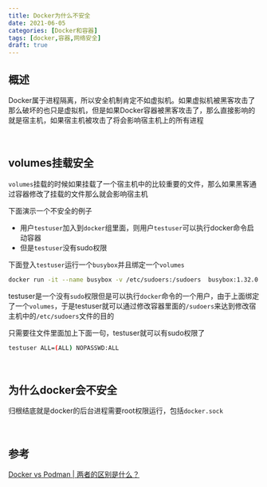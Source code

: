 ```yaml
---
title: Docker为什么不安全
date: 2021-06-05
categories: [Docker和容器]
tags: [docker,容器,网络安全]
draft: true
---
```


## 概述

Docker属于进程隔离，所以安全机制肯定不如虚拟机。如果虚拟机被黑客攻击了那么破坏的也只是虚拟机，但是如果Docker容器被黑客攻击了，那么直接影响的就是宿主机，如果宿主机被攻击了将会影响宿主机上的所有进程

​    

## volumes挂载安全

`volumes`挂载的时候如果挂载了一个宿主机中的比较重要的文件，那么如果黑客通过容器修改了挂载的文件那么就会影响宿主机

下面演示一个不安全的例子

- 用户`testuser`加入到`docker`组里面，则用户`testuser`可以执行docker命令启动容器
- 但是`testuser`没有sudo权限

下面登入`testuser`运行一个`busybox`并且绑定一个`volumes`

```bash
docker run -it --name busybox -v /etc/sudoers:/sudoers  busybox:1.32.0 sh
```

testuser是一个没有`sudo`权限但是可以执行`docker`命令的一个用户，由于上面绑定了一个`volumes`，于是testuser就可以通过修改容器里面的`/sudoers`来达到修改宿主机中的`/etc/sudoers`文件的目的

只需要往文件里面加上下面一句，testuser就可以有sudo权限了

```bash
testuser ALL=(ALL) NOPASSWD:ALL
```

​    

## 为什么docker会不安全

归根结底就是docker的后台进程需要root权限运行，包括`docker.sock`

​    

## 参考

[Docker vs Podman | 两者的区别是什么？](https://www.bilibili.com/video/BV1YU4y1p7jG?from=search&seid=2671644522120768397)
